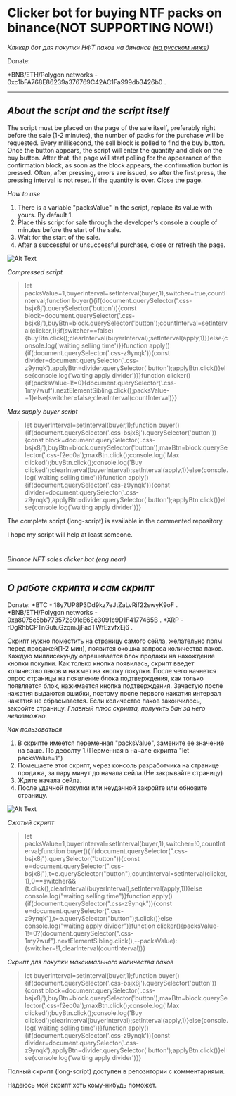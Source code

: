 # Clicker bot for buying NTF packs on binance(NOT SUPPORTING NOW!)
_Кликер бот для покупки НФТ паков на бинансе ([на русском ниже](https://github.com/baisaganov/binance-nft/blob/main/README.md#%D0%BE-%D1%80%D0%B0%D0%B1%D0%BE%D1%82%D0%B5-%D1%81%D0%BA%D1%80%D0%B8%D0%BF%D1%82%D0%B0-%D0%B8-%D1%81%D0%B0%D0%BC-%D1%81%D0%BA%D1%80%D0%B8%D0%BF%D1%82))_

Donate: 

*BNB/ETH/Polygon networks - 0xc1bFA768E86239a376769C42AC1Fa999db3426b0 .

___
## _About the script and the script itself_

The script must be placed on the page of the sale itself, preferably right before the sale (1-2 minutes), the number of packs for the purchase will be requested. Every millisecond, the sell block is polled to find the buy button. Once the button appears, the script will enter the quantity and click on the buy button. After that, the page will start polling for the appearance of the confirmation block, as soon as the block appears, the confirmation button is pressed. Often, after pressing, errors are issued, so after the first press, the pressing interval is not reset. If the quantity is over. Close the page.

_How to use_
1. There is a variable "packsValue" in the script, replace its value with yours. By default 1.
2. Place this script for sale through the developer's console a couple of minutes before the start of the sale.
3. Wait for the start of the sale.
4. After a successful or unsuccessful purchase, close or refresh the page.

![Alt Text](https://media.giphy.com/media/tqT7TZQ5Fz15xQaUml/giphy.gif)

_Compressed script_
>let packsValue=1,buyerInterval=setInterval(buyer,1),switcher=true,countInterval;function buyer(){if(document.querySelector('.css-bsjx8j').querySelector('button')){const block=document.querySelector('.css-bsjx8j'),buyBtn=block.querySelector('button');countInterval=setInterval(clicker,1);if(switcher==false){buyBtn.click();clearInterval(buyerInterval);setInterval(apply,1)}}else{console.log('waiting selling time')}}function apply(){if(document.querySelector('.css-z9ynqk')){const divider=document.querySelector('.css-z9ynqk'),applyBtn=divider.querySelector('button');applyBtn.click()}else{console.log('waiting apply divider')}}function clicker(){if(packsValue-1!=0){document.querySelector('.css-1my7wuf').nextElementSibling.click();packsValue-=1}else{switcher=false;clearInterval(countInterval)}}

_Max supply buyer script_
>let buyerInterval=setInterval(buyer,1);function buyer(){if(document.querySelector('.css-bsjx8j').querySelector('button')){const block=document.querySelector('.css-bsjx8j'),buyBtn=block.querySelector('button'),maxBtn=block.querySelector('.css-f2ec0a');maxBtn.click();console.log('Max clicked');buyBtn.click();console.log('Buy clicked');clearInterval(buyerInterval);setInterval(apply,1)}else{console.log('waiting selling time')}}function apply(){if(document.querySelector('.css-z9ynqk')){const divider=document.querySelector('.css-z9ynqk'),applyBtn=divider.querySelector('button');applyBtn.click()}else{console.log('waiting apply divider')}}

The complete script (long-script) is available in the commented repository.

I hope my script will help at least someone.
# 
_Binance NFT sales clicker bot (eng near)_

___
## _О работе скрипта и сам скрипт_
Donate: 
*BTC - 18y7UP8P3Dd9kz7eJtZaLvRif22swyK9oF .
*BNB/ETH/Polygon networks - 0xa8075e5bb773572891eE6Ee3091c9D1F4177465B .
*XRP - rDgRhbCPTnGutuGzqmJjFadTWfEzvfxEj6 .

Скрипт нужно поместить на страницу самого сейла, желательно прям перед продажей(1-2 мин), появится окошка запроса количества паков. Каждую миллисекунду опрашивается блок продажи на нахождение кнопки покупки. Как только кнопка появилась, скрипт введет количество паков и нажмет на кнопку покупки. После чего начнется опрос страницы на появление блока подтверждения, как только появляется блок, нажимается кнопка подтверждения. Зачастую после нажатия выдаются ошибки, поэтому после первого нажатия интервал нажатия не сбрасывается. Если количество паков закончилось, закройте страницу.
_Главный плюс скрипта, получить бан за него невозможно._

_Как пользоваться_
1. В скрипте имеется переменная "packsValue", замените ее значение на ваше. По дефолту 1.(Перменная в начале скрипта "let packsValue=1")
2. Помещаете этот скрипт, через консоль разработчика на странице продажа, за пару минут до начала сейла.(Не закрывайте страницу)
3. Ждите начала сейла.
4. После удачной покупки или неудачной закройте или обновите страницу.

![Alt Text](https://media.giphy.com/media/tqT7TZQ5Fz15xQaUml/giphy.gif)

_Сжатый скрипт_
>let packsValue=1,buyerInterval=setInterval(buyer,1),switcher=!0,countInterval;function buyer(){if(document.querySelector(".css-bsjx8j").querySelector("button")){const e=document.querySelector(".css-bsjx8j"),t=e.querySelector("button");countInterval=setInterval(clicker,1),0==switcher&&(t.click(),clearInterval(buyerInterval),setInterval(apply,1))}else console.log("waiting selling time")}function apply(){if(document.querySelector(".css-z9ynqk")){const e=document.querySelector(".css-z9ynqk"),t=e.querySelector("button");t.click()}else console.log("waiting apply divider")}function clicker(){packsValue-1!=0?(document.querySelector(".css-1my7wuf").nextElementSibling.click(),--packsValue):(switcher=!1,clearInterval(countInterval))}

_Скрипт для покупки максимального количества паков_
>let buyerInterval=setInterval(buyer,1);function buyer(){if(document.querySelector('.css-bsjx8j').querySelector('button')){const block=document.querySelector('.css-bsjx8j'),buyBtn=block.querySelector('button'),maxBtn=block.querySelector('.css-f2ec0a');maxBtn.click();console.log('Max clicked');buyBtn.click();console.log('Buy clicked');clearInterval(buyerInterval);setInterval(apply,1)}else{console.log('waiting selling time')}}function apply(){if(document.querySelector('.css-z9ynqk')){const divider=document.querySelector('.css-z9ynqk'),applyBtn=divider.querySelector('button');applyBtn.click()}else{console.log('waiting apply divider')}}

Полный скрипт (long-script) доступен в репозитории с комментариями.

Надеюсь мой скрипт хоть кому-нибудь поможет.
